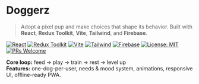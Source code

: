 # Doggerz
> Adopt a pixel pup and make choices that shape its behavior. Built with **React**, **Redux Toolkit**, **Vite**, **Tailwind**, and **Firebase**.

[![React](https://img.shields.io/badge/React-18-blue)](#)
[![Redux Toolkit](https://img.shields.io/badge/Redux%20Toolkit-RTK-purple)](#)
[![Vite](https://img.shields.io/badge/Vite-build-brightgreen)](#)
[![Tailwind](https://img.shields.io/badge/Tailwind-CSS-lightgrey)](#)
[![Firebase](https://img.shields.io/badge/Firebase-auth%2Fdb-orange)](#)
[![License: MIT](https://img.shields.io/badge/License-MIT-yellow.svg)](LICENSE)
[![PRs Welcome](https://img.shields.io/badge/PRs-welcome-success.svg)](#)

**Core loop:** feed → play → train → rest → level up  
**Features:** one-dog-per-user, needs & mood system, animations, responsive UI, offline-ready PWA.
